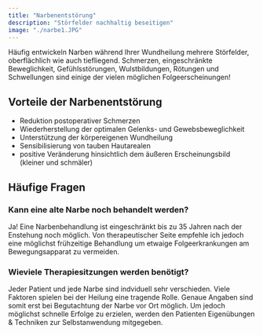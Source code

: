 ```yaml
---
title: "Narbenentstörung"
description: "Störfelder nachhaltig beseitigen"
image: "./narbe1.JPG"
---
```


Häufig entwickeln Narben während Ihrer Wundheilung mehrere Störfelder, oberflächlich wie auch tiefliegend.
Schmerzen, eingeschränkte Beweglichkeit, Gefühlsstörungen, Wulstbildungen, Rötungen und Schwellungen sind einige der vielen möglichen Folgeerscheinungen!

## Vorteile der Narbenentstörung

* Reduktion postoperativer Schmerzen
* Wiederherstellung der optimalen Gelenks- und Gewebsbeweglichkeit
* Unterstützung der körpereigenen Wundheilung
* Sensibilisierung von tauben Hautarealen
* positive Veränderung hinsichtlich dem äußeren Erscheinungsbild (kleiner und schmäler)

## Häufige Fragen

### Kann eine alte Narbe noch behandelt werden?

Ja! Eine Narbenbehandlung ist eingeschränkt bis zu 35 Jahren nach der Enstehung noch möglich.  Von therapeutischer Seite empfehle ich jedoch eine möglichst frühzeitige Behandlung um etwaige Folgeerkrankungen am Bewegungsapparat zu vermeiden. 

### Wieviele Therapiesitzungen werden benötigt?

Jeder Patient und jede Narbe sind indviduell sehr verschieden. Viele Faktoren spielen bei der Heilung eine tragende Rolle. Genaue Angaben sind somit erst bei Begutachtung der Narbe vor Ort möglich. Um jedoch möglichst schnelle Erfolge zu erzielen, werden den Patienten Eigenübungen & Techniken zur Selbstanwendung mitgegeben.
